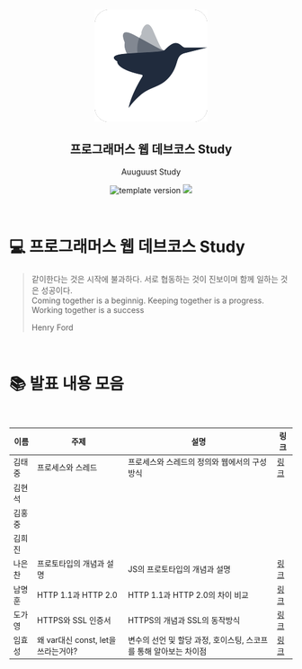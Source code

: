 <br/>
<p align="middle" >
  <img width="200px;" src="./src/images/prgms-logo.png"/>
</p>
<h2 align="middle">프로그래머스 웹 데브코스 Study</h2>
<p align="middle">Auuguust Study</p>
<p align="middle">
  <img src="https://img.shields.io/badge/version-1.0.0-blue?style=flat-square" alt="template version"/>
  <img src="https://img.shields.io/badge/language-md-md.svg?style=flat-square"/>
</p>

<br/>

# 💻 프로그래머스 웹 데브코스 Study

> 같이한다는 것은 시작에 불과하다. 서로 협동하는 것이 진보이며 함께 일하는 것은 성공이다.<br>
> Coming together is a beginnig. Keeping together is a progress. Working together is a success <br>
>
> Henry Ford

<br>

# 📚 발표 내용 모음

<br>

| 이름   | 주제             | 설명                                     | 링크                                                                                                                                                                                                                                                  |
| ------ | ---------------- | ---------------------------------------- | ----------------------------------------------------------------------------------------------------------------------------------------------------------------------------------------------------------------------------------------------------- |
| 김태중 |프로세스와 스레드 | 프로세스와 스레드의 정의와 웹에서의 구성방식 | [링크](https://github.com/prgrms-web-devcourse/FE-August-study/blob/Week2/DalLi%5DStudy/%5B1%EA%B8%B0-A%5D%EA%B9%80%ED%83%9C%EC%A4%91/%ED%94%84%EB%A1%9C%EC%84%B8%EC%8A%A4%EC%99%80%20%EC%8A%A4%EB%A0%88%EB%93%9C.md) |
| 김현석 | | | |
| 김홍중 | | | |
| 김희진 | | | |
| 나은찬 | 프로토타입의 개념과 설명 | JS의 프로토타입의 개념과 설명 | [링크](https://github.com/prgrms-web-devcourse/FE-August-study/blob/Week2/DalLi%5DStudy/%5B1%EA%B8%B0-A%5D%EB%82%98%EC%9D%80%EC%B0%AC/prototype.md) |
| 남명훈 | HTTP 1.1과 HTTP 2.0| HTTP 1.1과 HTTP 2.0의 차이 비교 | [링크](https://github.com/prgrms-web-devcourse/FE-August-study/blob/Week2/DalLi%5DStudy/%5B1%EA%B8%B0-A%5D%EB%82%A8%EB%AA%85%ED%9B%88/HTTP%201.1%EA%B3%BC%20HTTP%202.0.md)|
| 도가영 | HTTPS와 SSL 인증서 | HTTPS의 개념과 SSL의 동작방식 | [링크](https://github.com/prgrms-web-devcourse/FE-August-study/blob/Week2/DalLi%5DStudy/%5B1%EA%B8%B0-A%5D%EB%8F%84%EA%B0%80%EC%98%81/HTTPS%EC%99%80%20SSL%EC%9D%B8%EC%A6%9D%EC%84%9C.md) |
| 임효성 | 왜 var대신 const, let을 쓰라는거야? | 변수의 선언 및 할당 과정, 호이스팅, 스코프를 통해 알아보는 차이점 | [링크](https://github.com/prgrms-web-devcourse/FE-August-study/blob/Week2/DalLi%5DStudy/%5B1%EA%B8%B0-A%5D%EC%9E%84%ED%9A%A8%EC%84%B1/let%2Cconst%2Cvar%EC%B0%A8%EC%9D%B4.md) |

